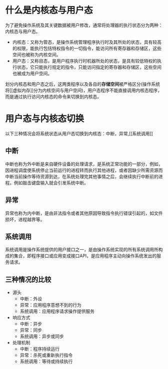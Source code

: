 # 什么是内核态与用户态
为了避免操作系统及其关键数据被用户修改，通常将处理器的执行状态分为两种：内核态与用户态。
- 内核态：又称为管态，是操作系统管理程序执行时及其所处的状态，具有较高的权限，能执行包括特权指令的一切指令，能访问所有寄存器和存储区，这些空间也被称为内核空间。
- 用户态：又称目态，是用户程序执行时机器所处的状态，是具有较低特权的执行状态，它只能执行规定的指令，只能访问指定的寄存器和存储区，这些空间也被成为用户空间。

划分内核态和用户态之后，这两类程序以及各自的**存储空间**被严格区分(操作系统将[[虚拟内存]]分为内核空间与用户空间)，用户态程序不能直接调用内核态程序，而是通过执行访问内核态的命令来切换到内核态。

# 用户态与内核态切换
以下三种情况会将系统状态从用户态切换到内核态：中断，异常,[[系统调用]]
## 中断
中断也称为外中断是来自硬件设备的处理请求，是系统正常功能的一部分，例如，因进程调度使系统停止当前运行的进程转而执行其他进程，或者因缺少所需资源而中断当前操作等待资源到达，在系统处理完其他事情之后，会继续执行中断前的进程。例如敲击键盘输入就会引发系统中断。
## 异常
异常也称为内中断，是由非法指令或者其他原因导致指令执行错误引起的，如文件损坏，进程越界等。
## 系统调用
系统调用是操作系统提供的用户接口之一，是由操作系统实现的所有系统调用所构成的集合，即程序接口或应用变成接口API，是应用程序主动向操作系统发出的服务请求。

## 三种情况的比较
- 源头
	- 中断：外设
	- 异常：应用程序意想不到的行为
	- 系统调用：应用程序请求操作提供服务
- 响应方式
	- 中断：异步
	- 异常：同步
	- 系统调用：异步或同步
- 处理机制
	- 中断：程序持续运行
	- 异常：杀死或重新执行指令
	- 系统调用：等待或持续执行